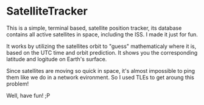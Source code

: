 # SatelliteTracker
This is a simple, terminal based, satellite position tracker, its database contains all active satellites in space, including the ISS. I made it just for fun.

It works by utilizing the satellites orbit to "guess" mathematicaly where it is, based on the UTC time and orbit prediction. It shows you the corresponding latitude and logitude on Earth's surface.

Since satellites are moving so quick in space, it's almost impossible to ping them like we do in a network evironment. So I used TLEs to get aroung this problem! 

Well, have fun! ;P

